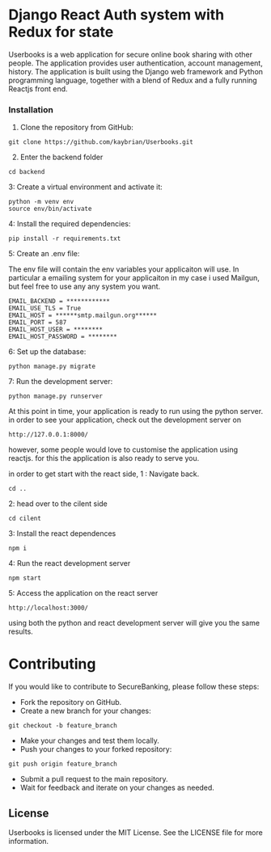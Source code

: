 # Django React Auth system with Redux for state

Userbooks is a web application for secure online book sharing with other people.
The application provides user authentication, account management,
history. The application is built using
the Django web framework and Python programming language, together with a blend of Redux and
a fully running Reactjs front end.

### Installation

1. Clone the repository from GitHub:

```
git clone https://github.com/kaybrian/Userbooks.git

```

2. Enter the backend folder

```
cd backend
```

3: Create a virtual environment and activate it:

```
python -m venv env
source env/bin/activate
```

4: Install the required dependencies:

```
pip install -r requirements.txt
```

5: Create an .env file:

The env file will contain the env variables your applicaiton will use. In particular a emailing system for your applicaiton
in my case i used Mailgun, but feel free to use any any system you want.

```
EMAIL_BACKEND = ************
EMAIL_USE_TLS = True
EMAIL_HOST = ******smtp.mailgun.org******
EMAIL_PORT = 587
EMAIL_HOST_USER = ********
EMAIL_HOST_PASSWORD = ********

```
6: Set up the database:
```
python manage.py migrate
```
7: Run the development server:
```
python manage.py runserver

```

At this point in time, your application is ready to run using the python server.
in order to see your application, check out the development server on
```
http://127.0.0.1:8000/
```


however, some people would love to customise the application using reactjs.
for this the application is also ready to serve you.

in order to get start with the react side,
1 : Navigate back.
```
cd ..
```

2: head over to the cilent side
```
cd cilent
```

3: Install the react dependences
```
npm i
```

4: Run the react development server
```
npm start
```
5: Access the application on the react server
```
http://localhost:3000/
```

using both the python and react development server will give you the same results.

# Contributing

If you would like to contribute to SecureBanking, please follow these steps:

- Fork the repository on GitHub.
- Create a new branch for your changes:
```
git checkout -b feature_branch
```

- Make your changes and test them locally.
- Push your changes to your forked repository:
```
git push origin feature_branch
```
- Submit a pull request to the main repository.
- Wait for feedback and iterate on your changes as needed.


## License
Userbooks is licensed under the MIT License. See the LICENSE file for more information.
